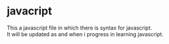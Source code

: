 # javacript
This a javascript file in which there is syntax for javascript.
<br>
It will be updated as and when i progress in learning javascript.
